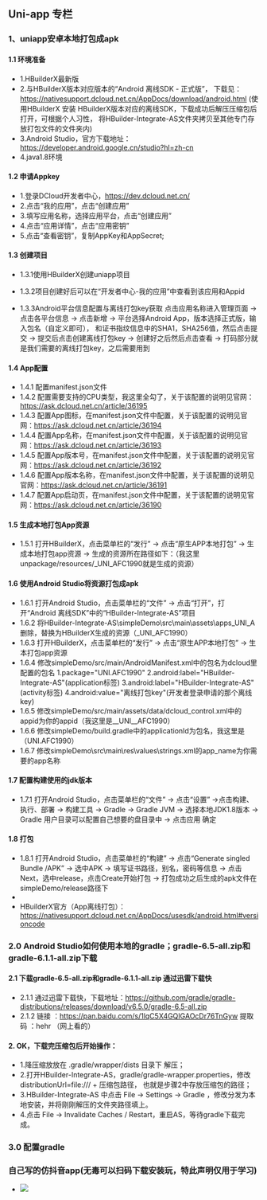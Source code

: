 ## Uni-app 专栏

### 1、uniapp安卓本地打包成apk

#### 1.1 环境准备

-  1.HBuilderX最新版
  -  2.与HBuilderX版本对应版本的“Android 离线SDK - 正式版”， 下载见：https://nativesupport.dcloud.net.cn/AppDocs/download/android.html
     (使用HBuilderX 安装 HBuilderX版本对应的离线SDK，下载成功后解压压缩包后打开，可根据个人习性，
  将HBuilder-Integrate-AS文件夹拷贝至其他专门存放打包文件的文件夹内)
-  3.Android Studio，官方下载地址：https://developer.android.google.cn/studio?hl=zh-cn
-  4.java1.8环境

#### 1.2 申请Appkey

-  1.登录DCloud开发者中心，https://dev.dcloud.net.cn/
-  2.点击“我的应用”，点击“创建应用”
-  3.填写应用名称，选择应用平台，点击“创建应用”
-  4.点击“应用详情”，点击“应用密钥”
-  5.点击“查看密钥”，复制AppKey和AppSecret;

#### 1.3 创建项目

-   1.3.1使用HBuilderX创建uniapp项目

-   1.3.2项目创建好后可以在“开发者中心-我的应用”中查看到该应用和Appid

  -   1.3.3Android平台信息配置与离线打包key获取
      点击应用名称进入管理页面 -> 点击各平台信息 -> 点击新增 -> 平台选择Android App，版本选择正式版，输入包名（自定义即可），
      和证书指纹信息中的SHA1，SHA256值，然后点击提交 -> 提交后点击创建离线打包key -> 创建好之后然后点击查看 -> 
      打码部分就是我们需要的离线打包key，之后需要用到

#### 1.4 App配置
    
-   1.4.1 配置manifest.json文件
-   1.4.2 配置需要支持的CPU类型，我这里全勾了，关于该配置的说明见官网：https://ask.dcloud.net.cn/article/36195
-   1.4.3 配置App图标，在manifest.json文件中配置，关于该配置的说明见官网：https://ask.dcloud.net.cn/article/36194
-   1.4.4 配置App名称，在manifest.json文件中配置，关于该配置的说明见官网：https://ask.dcloud.net.cn/article/36193
-   1.4.5 配置App版本号，在manifest.json文件中配置，关于该配置的说明见官网：https://ask.dcloud.net.cn/article/36192
-   1.4.6 配置App版本名称，在manifest.json文件中配置，关于该配置的说明见官网：https://ask.dcloud.net.cn/article/36191
-   1.4.7 配置App启动页，在manifest.json文件中配置，关于该配置的说明见官网：https://ask.dcloud.net.cn/article/36190

#### 1.5 生成本地打包App资源

-   1.5.1 打开HBuilderX，点击菜单栏的“发行” -> 点击“原生APP本地打包” -> 生成本地打包app资源 
    -> 生成的资源所在路径如下：（我这里unpackage/resources/_UNI_AFC1990就是生成的资源）

#### 1.6 使用Android Studio将资源打包成apk

-  1.6.1 打开Android Studio，点击菜单栏的“文件” -> 点击“打开”，打开“Android 离线SDK”中的“HBuilder-Integrate-AS”项目
-  1.6.2 将HBuilder-Integrate-AS\simpleDemo\src\main\assets\apps_UNI_A删除，替换为HBuilderX生成的资源（_UNI_AFC1990）
-  1.6.3 打开HBuilderX，点击菜单栏的“发行” -> 点击“原生APP本地打包” -> 生本打包app资源
-  1.6.4 修改simpleDemo/src/main/AndroidManifest.xml中的包名为dcloud里配置的包名
    1.package="UNI.AFC1990"
    2.android:label="HBuilder-Integrate-AS"(application标签)
    3.android:label="HBuilder-Integrate-AS"(activity标签)
    4.android:value="离线打包key"(开发者登录申请的那个离线key)
-  1.6.5 修改simpleDemo/src/main/assets/data/dcloud_control.xml中的appid为你的appid（我这里是__UNI__AFC1990）
-  1.6.6 修改simpleDemo/build.gradle中的applicationId为包名，我这里是（UNI.AFC1990）
-  1.6.7 修改simpleDemo\src\main\res\values\strings.xml的app_name为你需要的app名称

#### 1.7 配置构建使用的jdk版本

-  1.7.1 打开Android Studio，点击菜单栏的“文件” -> 点击“设置” ->点击构建、执行、部署 -> 构建工具 -> Gradle -> Gradle JVM 
    -> 选择本地JDK1.8版本 -> Gradle 用户目录可以配置自己想要的盘目录中 -> 点击应用 确定

#### 1.8 打包

-  1.8.1 打开Android Studio，点击菜单栏的“构建” -> 点击“Generate singled Bundle /APK” -> 选中APK -> 填写证书路径，别名，密码等信息
   -> 点击Next，选中release，点击Create开始打包 -> 打包成功之后生成的apk文件在simpleDemo/release路径下 
- 
-  HBuilderX官方（App离线打包）： https://nativesupport.dcloud.net.cn/AppDocs/usesdk/android.html#versioncode

### 2.0 Android Studio如何使用本地的gradle；gradle-6.5-all.zip和gradle-6.1.1-all.zip下载

#### 2.1 下载gradle-6.5-all.zip和gradle-6.1.1-all.zip 通过迅雷下载快

-  2.1.1 通过迅雷下载快，下载地址：https://github.com/gradle/gradle-distributions/releases/download/v6.5.0/gradle-6.5-all.zip
-  2.1.2 链接 ：https://pan.baidu.com/s/1lqC5X4GQIGAOcDr76TnGyw 提取码 ：hehr （网上看的）

#### 2. OK，下载完压缩包后开始操作：
-   1.降压缩放放在 .gradle/wrapper/dists 目录下 解压；
-   2.打开HBuilder-Integrate-AS，gradle/gradle-wrapper.properties，修改distributionUrl=file:/// + 压缩包路径，
    也就是步骤2中存放压缩包的路径；
-   3.HBuilder-Integrate-AS 中点击 File -> Settings -> Gradle ，修改分发为本地安装，并将刚刚解压的文件夹路径填上。
-   4.点击 File -> Invalidate Caches / Restart，重启AS，等待gradle下载完成。

### 3.0 配置gradle

### 自己写的仿抖音app(无毒可以扫码下载安装玩，特此声明仅用于学习)
-  <img src="/douPlayer.png">
